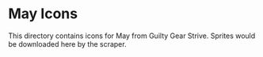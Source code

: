 # May Icons

This directory contains icons for May from Guilty Gear Strive.
Sprites would be downloaded here by the scraper.
